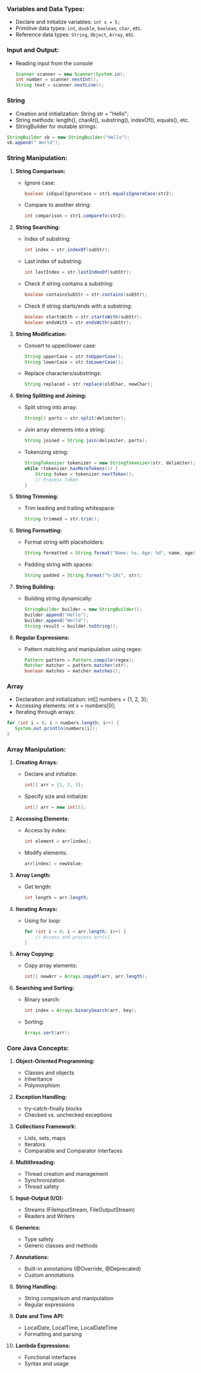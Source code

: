 ### Variables and Data Types:

- Declare and initialize variables: `int x = 5;`
- Primitive data types: `int`, `double`, `boolean`, `char`, etc.
- Reference data types: `String`, `Object`, `Array`, etc.

### Input and Output:

- Reading input from the console
  ```java
  Scanner scanner = new Scanner(System.in);
  int number = scanner.nextInt();
  String text = scanner.nextLine();

### String 
- Creation and initialization: String str = "Hello";
- String methods: length(), charAt(), substring(), indexOf(), equals(), etc.
- StringBuilder for mutable strings:

 ```java
StringBuilder sb = new StringBuilder("Hello");
sb.append(" World");
 ```

### String Manipulation:

1. **String Comparison:**
   - Ignore case: 
     ```java
     boolean isEqualIgnoreCase = str1.equalsIgnoreCase(str2);
     ```
   - Compare to another string: 
     ```java
     int comparison = str1.compareTo(str2);
     ```

2. **String Searching:**
   - Index of substring: 
     ```java
     int index = str.indexOf(subStr);
     ```
   - Last index of substring: 
     ```java
     int lastIndex = str.lastIndexOf(subStr);
     ```
   - Check if string contains a substring: 
     ```java
     boolean containsSubStr = str.contains(subStr);
     ```
   - Check if string starts/ends with a substring: 
     ```java
     boolean startsWith = str.startsWith(subStr);
     boolean endsWith = str.endsWith(subStr);
     ```

3. **String Modification:**
   - Convert to upper/lower case: 
     ```java
     String upperCase = str.toUpperCase();
     String lowerCase = str.toLowerCase();
     ```
   - Replace characters/substrings: 
     ```java
     String replaced = str.replace(oldChar, newChar);
     ```

4. **String Splitting and Joining:**
   - Split string into array: 
     ```java
     String[] parts = str.split(delimiter);
     ```
   - Join array elements into a string: 
     ```java
     String joined = String.join(delimiter, parts);
     ```
   - Tokenizing string: 
     ```java
     StringTokenizer tokenizer = new StringTokenizer(str, delimiter);
     while (tokenizer.hasMoreTokens()) {
         String token = tokenizer.nextToken();
         // Process token
     }
     ```

5. **String Trimming:**
   - Trim leading and trailing whitespace: 
     ```java
     String trimmed = str.trim();
     ```

6. **String Formatting:**
   - Format string with placeholders: 
     ```java
     String formatted = String.format("Name: %s, Age: %d", name, age);
     ```
   - Padding string with spaces: 
     ```java
     String padded = String.format("%-10s", str);
     ```

7. **String Building:**
   - Building string dynamically: 
     ```java
     StringBuilder builder = new StringBuilder();
     builder.append("Hello");
     builder.append("World");
     String result = builder.toString();
     ```

8. **Regular Expressions:**
   - Pattern matching and manipulation using regex:
     ```java
     Pattern pattern = Pattern.compile(regex);
     Matcher matcher = pattern.matcher(str);
     boolean matches = matcher.matches();
     ```

### Array 
- Declaration and initialization: int[] numbers = {1, 2, 3};
- Accessing elements: int x = numbers[0];
- Iterating through arrays:
 ```java
for (int i = 0; i < numbers.length; i++) {
    System.out.println(numbers[i]);
}
```
### Array Manipulation:

1. **Creating Arrays:**
   - Declare and initialize: 
     ```java
     int[] arr = {1, 2, 3};
     ```
   - Specify size and initialize: 
     ```java
     int[] arr = new int[5];
     ```

2. **Accessing Elements:**
   - Access by index: 
     ```java
     int element = arr[index];
     ```
   - Modify elements: 
     ```java
     arr[index] = newValue;
     ```

3. **Array Length:**
   - Get length: 
     ```java
     int length = arr.length;
     ```

4. **Iterating Arrays:**
   - Using for loop: 
     ```java
     for (int i = 0; i < arr.length; i++) {
         // Access and process arr[i]
     }
     ```

5. **Array Copying:**
   - Copy array elements: 
     ```java
     int[] newArr = Arrays.copyOf(arr, arr.length);
     ```

6. **Searching and Sorting:**
   - Binary search: 
     ```java
     int index = Arrays.binarySearch(arr, key);
     ```
   - Sorting: 
     ```java
     Arrays.sort(arr);
     ```

### Core Java Concepts:

1. **Object-Oriented Programming:**
   - Classes and objects
   - Inheritance
   - Polymorphism

2. **Exception Handling:**
   - try-catch-finally blocks
   - Checked vs. unchecked exceptions

3. **Collections Framework:**
   - Lists, sets, maps
   - Iterators
   - Comparable and Comparator interfaces

4. **Multithreading:**
   - Thread creation and management
   - Synchronization
   - Thread safety

5. **Input-Output (I/O):**
   - Streams (FileInputStream, FileOutputStream)
   - Readers and Writers

6. **Generics:**
   - Type safety
   - Generic classes and methods

7. **Annotations:**
   - Built-in annotations (@Override, @Deprecated)
   - Custom annotations

8. **String Handling:**
   - String comparison and manipulation
   - Regular expressions

9. **Date and Time API:**
   - LocalDate, LocalTime, LocalDateTime
   - Formatting and parsing

10. **Lambda Expressions:**
    - Functional interfaces
    - Syntax and usage
